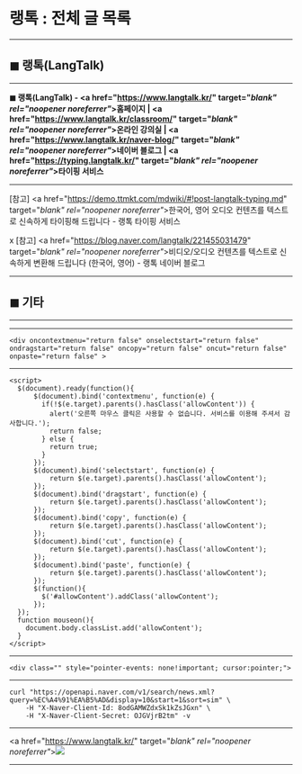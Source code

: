 # 랭톡 : 전체 글 목록
***
## ◼︎ 랭톡(LangTalk)

***
**◼︎ 랭톡(LangTalk) - <a href="https://www.langtalk.kr/" target="_blank" rel="noopener noreferrer"_>홈페이지</a> | <a href="https://www.langtalk.kr/classroom/" target="_blank" rel="noopener noreferrer"_>온라인 강의실</a> | <a href="https://www.langtalk.kr/naver-blog/" target="_blank" rel="noopener noreferrer"_>네이버 블로그</a> | <a href="https://typing.langtalk.kr/" target="_blank" rel="noopener noreferrer"_>타이핑 서비스</a>**

***
[참고] <a href="https://demo.ttmkt.com/mdwiki/#!post-langtalk-typing.md" target="_blank" rel="noopener noreferrer"_>한국어, 영어 오디오 컨텐츠를 텍스트로 신속하게 타이핑해 드립니다 - 랭톡 타이핑 서비스</a>

x [참고] <a href="https://blog.naver.com/langtalk/221455031479" target="_blank" rel="noopener noreferrer"_>비디오/오디오 컨텐츠를 텍스트로 신속하게 변환해 드립니다 (한국어, 영어) - 랭톡 네이버 블로그</a>

***
## ◼︎ 기타

***
***

```
<div oncontextmenu="return false" onselectstart="return false" ondragstart="return false" oncopy="return false" oncut="return false" onpaste="return false" >
```
***
```
<script>
  $(document).ready(function(){
      $(document).bind('contextmenu', function(e) {
        if(!$(e.target).parents().hasClass('allowContent')) {
          alert('오른쪽 마우스 클릭은 사용할 수 없습니다. 서비스를 이용해 주셔서 감사합니다.');
          return false;
        } else {
          return true;
        }
      });
      $(document).bind('selectstart', function(e) {
          return $(e.target).parents().hasClass('allowContent');
      });
      $(document).bind('dragstart', function(e) {
          return $(e.target).parents().hasClass('allowContent');
      });
      $(document).bind('copy', function(e) {
          return $(e.target).parents().hasClass('allowContent');
      });
      $(document).bind('cut', function(e) {
          return $(e.target).parents().hasClass('allowContent');
      });
      $(document).bind('paste', function(e) {
          return $(e.target).parents().hasClass('allowContent');
      });
      $(function(){
        $('#allowContent').addClass('allowContent');
      });
  });
  function mouseon(){
    document.body.classList.add('allowContent');
  }
</script>
```
***

```
<div class="" style="pointer-events: none!important; cursor:pointer;">
```

***

```
curl "https://openapi.naver.com/v1/search/news.xml?query=%EC%A4%91%EA%B5%AD&display=10&start=1&sort=sim" \
    -H "X-Naver-Client-Id: 8odGAMWZdxSk1kZsJGxn" \
    -H "X-Naver-Client-Secret: OJGVjrB2tm" -v
```

***
<a href="https://www.langtalk.kr/" target="_blank" rel="noopener noreferrer"_>![](https://hellotblog.files.wordpress.com/2018/03/langtalk-cover-966x200.png#full)</a>

***
